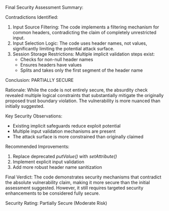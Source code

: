 Final Security Assessment Summary:

Contradictions Identified:
1. Input Source Filtering: The code implements a filtering mechanism for common headers, contradicting the claim of completely unrestricted input.
2. Input Selection Logic: The code uses header names, not values, significantly limiting the potential attack surface.
3. Session Storage Restrictions: Multiple implicit validation steps exist:
   - Checks for non-null header names
   - Ensures headers have values
   - Splits and takes only the first segment of the header name

Conclusion: PARTIALLY SECURE

Rationale:
While the code is not entirely secure, the absurdity check revealed multiple logical constraints that substantially mitigate the originally proposed trust boundary violation. The vulnerability is more nuanced than initially suggested.

Key Security Observations:
- Existing implicit safeguards reduce exploit potential
- Multiple input validation mechanisms are present
- The attack surface is more constrained than originally claimed

Recommended Improvements:
1. Replace deprecated _putValue()_ with _setAttribute()_
2. Implement explicit input validation
3. Add more robust header name sanitization

Final Verdict: The code demonstrates security mechanisms that contradict the absolute vulnerability claim, making it more secure than the initial assessment suggested. However, it still requires targeted security enhancements to be considered fully secure.

Security Rating: Partially Secure (Moderate Risk)